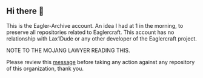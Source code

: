 ## Hi there 👋
This is the Eagler-Archive account. An idea I had at 1 in the morning, to preserve all repositories related to Eaglercraft.
This account has no relationship with Lax1Dude or any other developer of the Eaglercraft project.

NOTE TO THE MOJANG LAWYER READING THIS.

Please review this [message](https://github.com/Eagler-Archive/.github/blob/main/Message%20for%20Mojang) before taking any action against any repository of this organization, thank you.
